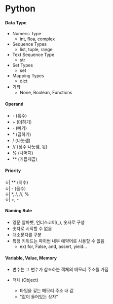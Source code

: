 # Python

#### Data Type
- Numeric Type
    - int, floa, complex
- Sequence Types
    - list, tuple, range
- Text Sequence Type
    - str
- Set Types
    - set
- Mapping Types
    - dict
- 기타
    - None, Boolean, Functions

#### Operand
- -&nbsp;(음수)
- +&nbsp;(더하기)
- -&nbsp;(빼기)
- *&nbsp;(곱하기)
- /&nbsp;(나눗셈)
- //&nbsp;(정수 나눗셈, 몫)
- %&nbsp;(나머지)
- **&nbsp;(거듭제곱)

#### Priority
&downarrow;| ** (지수)
<br>
&downarrow;| - (음수)
<br>
&downarrow;| *, /, //, %
<br>
&downarrow;| +, -

#### Naming Rule
- 영문 알파벳, 언더스코어(_), 숫자로 구성
- 숫자로 시작할 수 없음
- 대소문자를 구분
- 특정 키워드는 파이썬 내부 예약어로 사용할 수 없음
    - ex) for, False, and, assert, yield...

#### Variable, Value, Memory
- 변수는 그 변수가 참조하는 객체의 메모리 주소를 가짐

- 객체 (Object)
    - 타입을 갖는 메모리 주소 내 값
    - "값이 들어있는 상자"

